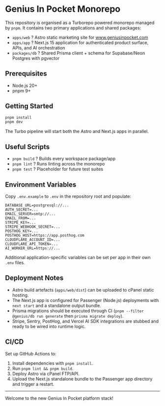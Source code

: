 # Genius In Pocket Monorepo

This repository is organised as a Turborepo powered monorepo managed by `pnpm`. It contains two primary applications and shared packages:

- `apps/web` ? Astro static marketing site for www.geniusinpocket.com
- `apps/app` ? Next.js 15 application for authenticated product surface, APIs, and AI orchestration
- `packages/db` ? Shared Prisma client + schema for Supabase/Neon Postgres with pgvector

## Prerequisites

- Node.js 20+
- pnpm 9+

## Getting Started

```bash
pnpm install
pnpm dev
```

The Turbo pipeline will start both the Astro and Next.js apps in parallel.

## Useful Scripts

- `pnpm build` ? Builds every workspace package/app
- `pnpm lint` ? Runs linting across the monorepo
- `pnpm test` ? Placeholder for future test suites

## Environment Variables

Copy `.env.example` to `.env` in the repository root and populate:

```
DATABASE_URL=postgresql://...
AUTH_SECRET=...
EMAIL_SERVER=smtp://...
EMAIL_FROM=...
STRIPE_KEY=...
STRIPE_WEBHOOK_SECRET=...
POSTHOG_KEY=...
POSTHOG_HOST=https://app.posthog.com
CLOUDFLARE_ACCOUNT_ID=...
CLOUDFLARE_API_TOKEN=...
AI_WORKER_URL=https://...
```

Additional application-specific variables can be set per app in their own `.env` files.

## Deployment Notes

- Astro build artefacts (`apps/web/dist`) can be uploaded to cPanel static hosting.
- The Next.js app is configured for Passenger (Node.js) deployments with `next start` and a standalone output bundle.
- Prisma migrations should be executed through CI (`pnpm --filter @genius/db run generate` then `prisma migrate deploy`).
- Stripe, Sentry, PostHog, and Vercel AI SDK integrations are stubbed and ready to be wired into runtime logic.

## CI/CD

Set up GitHub Actions to:

1. Install dependencies with `pnpm install`.
2. Run `pnpm lint && pnpm build`.
3. Deploy Astro via cPanel FTP/API.
4. Upload the Next.js standalone bundle to the Passenger app directory and trigger a restart.

---

Welcome to the new Genius In Pocket platform stack!
